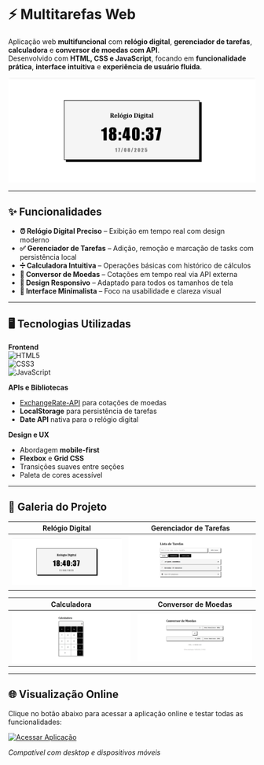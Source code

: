 # ⚡ Multitarefas Web

Aplicação web **multifuncional** com **relógio digital**, **gerenciador de tarefas**, **calculadora** e **conversor de moedas com API**.  
Desenvolvido com **HTML, CSS e JavaScript**, focando em **funcionalidade prática**, **interface intuitiva** e **experiência de usuário fluida**.

![Preview da Aplicação](/docs/picture1.png)

---

## ✨ Funcionalidades

- **⏰ Relógio Digital Preciso** – Exibição em tempo real com design moderno
- **✅ Gerenciador de Tarefas** – Adição, remoção e marcação de tasks com persistência local
- **➗ Calculadora Intuitiva** – Operações básicas com histórico de cálculos
- **💱 Conversor de Moedas** – Cotações em tempo real via API externa
- **📱 Design Responsivo** – Adaptado para todos os tamanhos de tela
- **🎨 Interface Minimalista** – Foco na usabilidade e clareza visual

---

## 🖥️ Tecnologias Utilizadas

**Frontend**  
![HTML5](https://img.shields.io/badge/HTML5-E34F26?style=flat&logo=html5&logoColor=white)  
![CSS3](https://img.shields.io/badge/CSS3-1572B6?style=flat&logo=css3&logoColor=white)  
![JavaScript](https://img.shields.io/badge/JavaScript-F7DF1E?style=flat&logo=javascript&logoColor=black)

**APIs e Bibliotecas**
- [ExchangeRate-API](https://www.exchangerate-api.com/) para cotações de moedas
- **LocalStorage** para persistência de tarefas
- **Date API** nativa para o relógio digital

**Design e UX**
- Abordagem **mobile-first**
- **Flexbox** e **Grid CSS**
- Transições suaves entre seções
- Paleta de cores acessível

---

## 🎨 Galeria do Projeto

| Relógio Digital | Gerenciador de Tarefas |
|-----------------|------------------------|
| ![Seção Relógio](/docs/picture1.png) | ![Lista de Tarefas](/docs/picture2.png) |

| Calculadora | Conversor de Moedas |
|-------------|----------------------|
| ![Calculadora](/docs/picture3.png) | ![Conversor](/docs/picture4.png) |

---

## 🌐 Visualização Online

Clique no botão abaixo para acessar a aplicação online e testar todas as funcionalidades:

[![Acessar Aplicação](https://img.shields.io/badge/🚀_Acessar_Multifunções_Web-4A154B?style=for-the-badge&logo=google-chrome&logoColor=white)](https://multitarefas.onrender.com)

*Compatível com desktop e dispositivos móveis*
